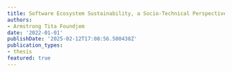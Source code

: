 ```yaml
---
title: Software Ecosystem Sustainability, a Socio-Technical Perspective
authors:
- Armstrong Tita Foundjem
date: '2022-01-01'
publishDate: '2025-02-12T17:08:56.500438Z'
publication_types:
- thesis
featured: true
---
```

